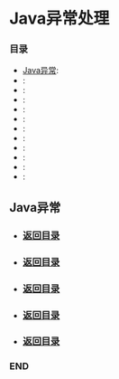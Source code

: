 # Java异常处理


### 目录

<!--GFM-TOC -->
* [Java异常](#java异常):
* [](#):
* [](#):
* [](#):
* [](#):
* [](#):
* [](#):
* [](#):
* [](#):
* [](#):
* [](#):
* [](#):
<!--GFM-TOC -->



## Java异常

<!--GFM-TOC -->
* ### [返回目录](#目录)
<!--GFM-TOC -->




<!--GFM-TOC -->
* ### [返回目录](#目录)
<!--GFM-TOC -->





<!--GFM-TOC -->
* ### [返回目录](#目录)
<!--GFM-TOC -->






<!--GFM-TOC -->
* ### [返回目录](#目录)
<!--GFM-TOC -->






<!--GFM-TOC -->
* ### [返回目录](#目录)
<!--GFM-TOC -->




### END
